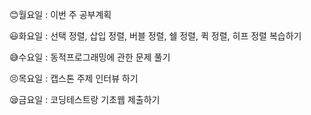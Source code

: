 😊월요일 : 이번 주 공부계획

😃화요일 : 선택 정렬, 삽입 정렬, 버블 정렬, 쉘 정렬, 퀵 정렬, 히프 정렬 복습하기

😅수요일 : 동적프로그래밍에 관한 문제 풀기

😣목요일 : 캡스톤 주제 인터뷰 하기

😪금요일 : 코딩테스트랑 기초웹 제출하기